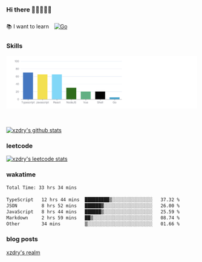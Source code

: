 ### Hi there 👋👋👋👋👋

 :books: I want to learn <a href="https://go.dev/" target="_blank"><img style="margin: 10px" src="https://profilinator.rishav.dev/skills-assets/go-original.svg" alt="Go" height="50" /></a>  

### Skills
![](img/2022-09-05-22-04-20.png)

<br />

[![xzdry's github stats](https://github-readme-stats.vercel.app/api?username=xzdry&count_private=true&show_icons=true&theme=vue)](https://github.com/xzdry)

### leetcode
[![xzdry's leetcode stats](https://leetcard.jacoblin.cool/xzdry-2?theme=light&font=Anek%20Kannada&site=cn)](https://leetcode.cn/u/xzdry-2/)

### wakatime
<!--START_SECTION:waka-->

```text
Total Time: 33 hrs 34 mins

TypeScript   12 hrs 44 mins  █████████▒░░░░░░░░░░░░░░░   37.32 %
JSON         8 hrs 52 mins   ██████▓░░░░░░░░░░░░░░░░░░   26.00 %
JavaScript   8 hrs 44 mins   ██████▒░░░░░░░░░░░░░░░░░░   25.59 %
Markdown     2 hrs 59 mins   ██▒░░░░░░░░░░░░░░░░░░░░░░   08.74 %
Other        34 mins         ▒░░░░░░░░░░░░░░░░░░░░░░░░   01.66 %
```

<!--END_SECTION:waka-->

### blog posts
[xzdry's realm](https://www.justdry.net/)
